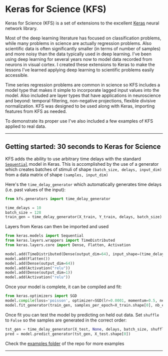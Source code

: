 # Keras for Science (KFS)

Keras for Science (KFS) is a set of extensions to the excellent [Keras](https://github.com/chollet/keras) neural network library.

Most of the deep learning literature has focused on classification problems, while many problems in science are actually regression problems. Also scientific data is often significantly smaller (in terms of number of samples) and more noisy than the data typically used in deep learning. I've been using deep learning for several years now to model data recorded from neurons in visual cortex. I created these extensions to Keras to make the lessons I've learned applying deep learning to scientific problems easily accessible.

Time series regression problems are common in science so KFS includes a model type that makes it simple to incorporate lagged input values into the model. Also included are layer types that have applications in neuroscience and beyond: temporal filtering, non-negative projections, flexible divisive normalization. KFS was designed to be used along with Keras, importing features from KFS as needed.

To demonstrate its proper use I've also included a few examples of KFS applied to real data.

------------------



## Getting started: 30 seconds to Keras for Science

KFS adds the ability to use arbitrary time delays with the standard [`Sequential`](http://keras.io/models/#sequential) model in Keras. This is accomplished by the use of a generator which creates batches of stimuli of shape `(batch_size, delays, input_dim)` from a data matrix of shape `(samples, input_dim)`

Here's the `time_delay_generator` which automatically generates time delays (i.e. past values of the input):

```python
from kfs.generators import time_delay_generator

time_delays = 10
batch_size = 128
train_gen = time_delay_generator(X_train, Y_train, delays, batch_size)

```

Layers from Keras can then be imported and used

```python
from keras.models import Sequential
from keras.layers.wrappers import TimeDistributed
from keras.layers.core import Dense, Flatten, Activation

model.add(TimeDistributed(Dense(output_dim=64), input_shape=(time_delays, 100,)))
model.add(Flatten())
model.add(Dense(output_dim=64))
model.add(Activation("relu"))
model.add(Dense(output_dim=1))
model.add(Activation("relu"))

```

Once your model is complete, it can be compiled and fit:
```python
from keras.optimizers import SGD
model.compile(loss='poisson', optimizer=SGD(lr=0.0001, momentum=0.5, nesterov=True))
model.fit_generator(train_gen, samples_per_epoch=X_train.shape[0], nb_epoch=100)
```

Once fit you can test the model by predicting on held out data. Set `shuffle` to `False` so the samples are generated in the correct order:
```python
tst_gen = time_delay_generator(X_test, None, delays, batch_size, shuffle=False)
pred = model.predict_generator(tst_gen, X_test.shape[0])
```
Check the [examples folder](https://github.com/the-moliver/kfs/tree/master/examples) of the repo for more examples


------------------
